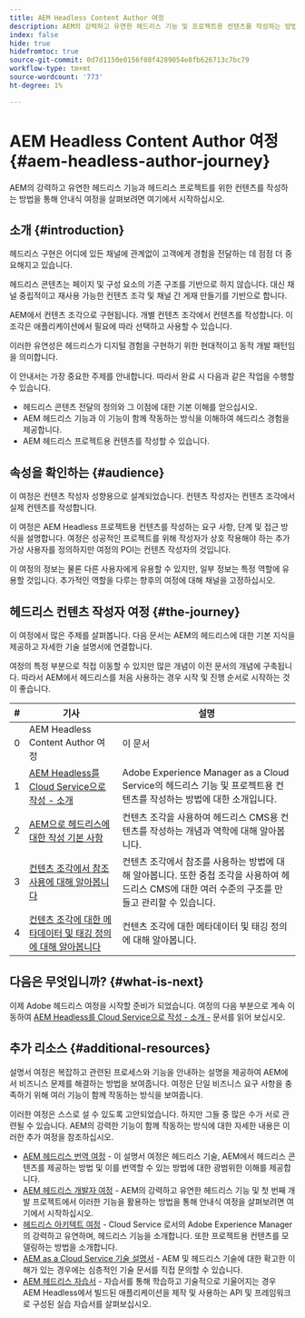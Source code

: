 ```yaml
---
title: AEM Headless Content Author 여정
description: AEM의 강력하고 유연한 헤드리스 기능 및 프로젝트용 컨텐츠를 작성하는 방법을 통해 안내식 여정을 살펴보려면 여기에서 시작하십시오.
index: false
hide: true
hidefromtoc: true
source-git-commit: 0d7d1150e0156f08f4289054e8fb626713c7bc79
workflow-type: tm+mt
source-wordcount: '773'
ht-degree: 1%

---
```



# AEM Headless Content Author 여정 {#aem-headless-author-journey}

AEM의 강력하고 유연한 헤드리스 기능과 헤드리스 프로젝트를 위한 컨텐츠를 작성하는 방법을 통해 안내식 여정을 살펴보려면 여기에서 시작하십시오.

## 소개 {#introduction}

헤드리스 구현은 어디에 있든 채널에 관계없이 고객에게 경험을 전달하는 데 점점 더 중요해지고 있습니다.

헤드리스 콘텐츠는 페이지 및 구성 요소의 기존 구조를 기반으로 하지 않습니다. 대신 채널 중립적이고 재사용 가능한 컨텐츠 조각 및 채널 간 게재 만들기를 기반으로 합니다.

AEM에서 컨텐츠 조각으로 구현됩니다. 개별 컨텐츠 조각에서 컨텐츠를 작성합니다. 이 조각은 애플리케이션에서 필요에 따라 선택하고 사용할 수 있습니다.

이러한 유연성은 헤드리스가 디지털 경험을 구현하기 위한 현대적이고 동적 개발 패턴임을 의미합니다.

이 안내서는 가장 중요한 주제를 안내합니다. 따라서 완료 시 다음과 같은 작업을 수행할 수 있습니다.

* 헤드리스 콘텐츠 전달의 정의와 그 이점에 대한 기본 이해를 얻으십시오.
* AEM 헤드리스 기능과 이 기능이 함께 작동하는 방식을 이해하여 헤드리스 경험을 제공합니다.
* AEM 헤드리스 프로젝트용 컨텐츠를 작성할 수 있습니다.

## 속성을 확인하는 {#audience}

이 여정은 컨텐츠 작성자 성향용으로 설계되었습니다. 컨텐츠 작성자는 컨텐츠 조각에서 실제 컨텐츠를 작성합니다.

이 여정은 AEM Headless 프로젝트용 컨텐츠를 작성하는 요구 사항, 단계 및 접근 방식을 설명합니다. 여정은 성공적인 프로젝트를 위해 작성자가 상호 작용해야 하는 추가 가상 사용자를 정의하지만 여정의 POI는 컨텐츠 작성자의 것입니다.

이 여정의 정보는 물론 다른 사용자에게 유용할 수 있지만, 일부 정보는 특정 역할에 유용할 것입니다. 추가적인 역할을 다루는 향후의 여정에 대해 채널을 고정하십시오.

## 헤드리스 컨텐츠 작성자 여정 {#the-journey}

이 여정에서 많은 주제를 살펴봅니다. 다음 문서는 AEM의 헤드리스에 대한 기본 지식을 제공하고 자세한 기술 설명서에 연결합니다.

여정의 특정 부분으로 직접 이동할 수 있지만 많은 개념이 이전 문서의 개념에 구축됩니다. 따라서 AEM에서 헤드리스를 처음 사용하는 경우 시작 및 진행 순서로 시작하는 것이 좋습니다.

| # | 기사 | 설명 |
|---|---|---|
| 0 | AEM Headless Content Author 여정 | 이 문서 |
| 1 | [AEM Headless를 Cloud Service으로 작성 - 소개](introduction.md) | Adobe Experience Manager as a Cloud Service의 헤드리스 기능 및 프로젝트용 컨텐츠를 작성하는 방법에 대한 소개입니다. |
| 2 | [AEM으로 헤드리스에 대한 작성 기본 사항](basics.md) | 컨텐츠 조각을 사용하여 헤드리스 CMS용 컨텐츠를 작성하는 개념과 역학에 대해 알아봅니다. |
| 3 | [컨텐츠 조각에서 참조 사용에 대해 알아봅니다](references.md) | 컨텐츠 조각에서 참조를 사용하는 방법에 대해 알아봅니다. 또한 중첩 조각을 사용하여 헤드리스 CMS에 대한 여러 수준의 구조를 만들고 관리할 수 있습니다. |
| 4 | [컨텐츠 조각에 대한 메타데이터 및 태깅 정의에 대해 알아봅니다](metadata-tagging.md) | 컨텐츠 조각에 대한 메타데이터 및 태깅 정의에 대해 알아봅니다. |

## 다음은 무엇입니까? {#what-is-next}

이제 Adobe 헤드리스 여정을 시작할 준비가 되었습니다. 여정의 다음 부분으로 계속 이동하여 [AEM Headless를 Cloud Service으로 작성 - 소개 -](introduction.md) 문서를 읽어 보십시오.

<!--
### Choose Your Own Adventure {#choose-your-path}

However, Adobe wants you to succeed as you get started with your AEM Headless project, regardless of your learning style. So please consider these two options.

* If you prefer to continue to **learn about headless concepts and AEM's headless technologies**, you should continue your AEM headless journey as recommended by next reviewing the document [How to Model Your Content as AEM Content Models](model-your-content.md) where you learn how to model your content structure in AEM.
* If you prefer to **learn by doing**, you can jump to the [Getting Started with AEM Headless hands-on tutorial](https://experienceleague.adobe.com/docs/experience-manager-learn/getting-started-with-aem-headless/graphql/multi-step/overview.html) where you will jump directly into AEM Headless development by implementing a simple project to expose AEM headless content.
-->

## 추가 리소스 {#additional-resources}

설명서 여정은 복잡하고 관련된 프로세스와 기능을 안내하는 설명을 제공하여 AEM에서 비즈니스 문제를 해결하는 방법을 보여줍니다. 여정은 단일 비즈니스 요구 사항을 충족하기 위해 여러 기능이 함께 작동하는 방식을 보여줍니다.

이러한 여정은 스스로 설 수 있도록 고안되었습니다. 하지만 그들 중 많은 수가 서로 관련될 수 있습니다. AEM의 강력한 기능이 함께 작동하는 방식에 대한 자세한 내용은 이러한 추가 여정을 참조하십시오.

* [AEM 헤드리스 번역 여정](/help/journey-headless/translation/overview.md)  - 이 설명서 여정은 헤드리스 기술, AEM에서 헤드리스 콘텐츠를 제공하는 방법 및 이를 번역할 수 있는 방법에 대한 광범위한 이해를 제공합니다.
* [AEM 헤드리스 개발자 여정](/help/journey-headless/developer/overview.md)  - AEM의 강력하고 유연한 헤드리스 기능 및 첫 번째 개발 프로젝트에서 이러한 기능을 활용하는 방법을 통해 안내식 여정을 살펴보려면 여기에서 시작하십시오.
* [헤드리스 아키텍트 여정](/help/journey-headless/architect/overview.md)  - Cloud Service 로서의 Adobe Experience Manager의 강력하고 유연하며, 헤드리스 기능을 소개합니다. 또한 프로젝트용 컨텐츠를 모델링하는 방법을 소개합니다.
* [AEM as a Cloud Service 기술 설명서](https://experienceleague.adobe.com/docs/experience-manager-cloud-service.html)  - AEM 및 헤드리스 기술에 대한 확고한 이해가 있는 경우에는 심층적인 기술 문서를 직접 문의할 수 있습니다.
* [AEM 헤드리스 자습서](https://experienceleague.adobe.com/docs/experience-manager-learn/getting-started-with-aem-headless/overview.html)  - 자습서를 통해 학습하고 기술적으로 기울어지는 경우 AEM Headless에서 빌드된 애플리케이션을 제작 및 사용하는 API 및 프레임워크로 구성된 실습 자습서를 살펴보십시오.
